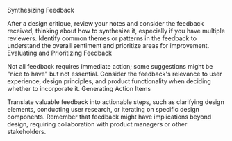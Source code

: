 Synthesizing Feedback

After a design critique, review your notes and consider the feedback received, thinking about how to synthesize it, especially if you have multiple reviewers.
Identify common themes or patterns in the feedback to understand the overall sentiment and prioritize areas for improvement.
Evaluating and Prioritizing Feedback

Not all feedback requires immediate action; some suggestions might be "nice to have" but not essential.
Consider the feedback's relevance to user experience, design principles, and product functionality when deciding whether to incorporate it.
Generating Action Items

Translate valuable feedback into actionable steps, such as clarifying design elements, conducting user research, or iterating on specific design components.
Remember that feedback might have implications beyond design, requiring collaboration with product managers or other stakeholders.